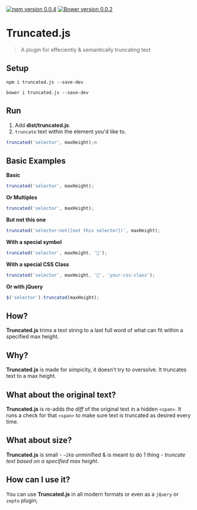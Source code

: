 [![npm version 0.0.4](https://badge.fury.io/js/truncated.js.svg)](https://www.npmjs.com/package/truncated.js)
[![Bower version 0.0.2](https://badge.fury.io/bo/truncated.js.svg)](https://github.com/yowainwright/truncated.js)

# Truncated.js

> A plugin for effeciently & semantically truncating text

## Setup

```terminal
npm i truncated.js --save-dev
```
```terminal
bower i truncated.js --save-dev
```

## Run

1. Add **dist/truncated.js**.
3. `truncate` text within the element you'd like to.

```javascript
truncated('selector', maxHeight);🔥
```

## Basic Examples

**Basic**
```javascript
truncated('selector', maxHeight);
```

**Or Multiples**
```javascript
truncated('selector', maxHeight);
```

**But not this one**
```javascript
truncated('selector:not([not this selector])', maxHeight);
```
**With a special symbol**
```javascript
truncated('selector', maxHeight, '🙌');
```

**With a special CSS Class**
```javascript
truncated('selector', maxHeight, '🙌', 'your-css-class');
```

**Or with jQuery**
```javascript
$('selector').truncated(maxHeight);
```

## How?

**Truncated.js** trims a text string to a last full word of what can fit within a specified max height.

## Why?

**Truncated.js** is made for simpicity, it doesn't try to oversolve. It truncates text to a max height.

## What about the original text?

**Truncated.js** is re-adds the _diff_ of the original text in a hidden `<span>`. It runs a check for that `<span>` to make sure text is truncated as desired every time.

## What about size?

**Truncated.js** is small - `~2kb` unminified & is meant to do 1 thing - _truncate text based on a specified max height_.

## How can I use it?

You can use **Truncated.js** in all modern formats or even as a `jQuery` or `zepto` plugin;
